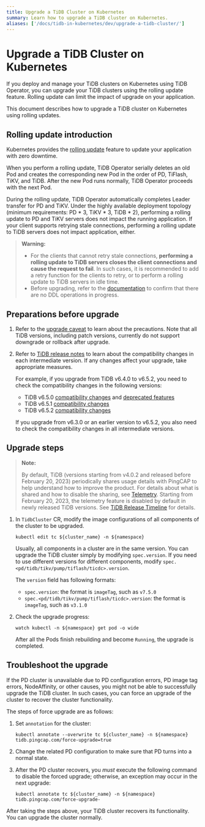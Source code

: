 ```yaml
---
title: Upgrade a TiDB Cluster on Kubernetes
summary: Learn how to upgrade a TiDB cluster on Kubernetes.
aliases: ['/docs/tidb-in-kubernetes/dev/upgrade-a-tidb-cluster/']
---
```


# Upgrade a TiDB Cluster on Kubernetes

If you deploy and manage your TiDB clusters on Kubernetes using TiDB Operator, you can upgrade your TiDB clusters using the rolling update feature. Rolling update can limit the impact of upgrade on your application.

This document describes how to upgrade a TiDB cluster on Kubernetes using rolling updates.

## Rolling update introduction

Kubernetes provides the [rolling update](https://kubernetes.io/docs/tutorials/kubernetes-basics/update/update-intro/) feature to update your application with zero downtime.

When you perform a rolling update, TiDB Operator serially deletes an old Pod and creates the corresponding new Pod in the order of PD, TiFlash, TiKV, and TiDB. After the new Pod runs normally, TiDB Operator proceeds with the next Pod.

During the rolling update, TiDB Operator automatically completes Leader transfer for PD and TiKV. Under the highly available deployment topology (minimum requirements: PD \* 3, TiKV \* 3, TiDB \* 2), performing a rolling update to PD and TiKV servers does not impact the running application. If your client supports retrying stale connections, performing a rolling update to TiDB servers does not impact application, either.

> **Warning:**
>
> - For the clients that cannot retry stale connections, **performing a rolling update to TiDB servers closes the client connections and cause the request to fail**. In such cases, it is recommended to add a retry function for the clients to retry, or to perform a rolling update to TiDB servers in idle time.
> - Before upgrading, refer to the [documentation](https://docs.pingcap.com/tidb/stable/sql-statement-admin-show-ddl) to confirm that there are no DDL operations in progress.

## Preparations before upgrade

1. Refer to the [upgrade caveat](https://docs.pingcap.com/tidb/dev/upgrade-tidb-using-tiup#upgrade-caveat) to learn about the precautions. Note that all TiDB versions, including patch versions, currently do not support downgrade or rollback after upgrade.
2. Refer to [TiDB release notes](https://docs.pingcap.com/tidb/dev/release-notes) to learn about the compatibility changes in each intermediate version. If any changes affect your upgrade, take appropriate measures.

    For example, if you upgrade from TiDB v6.4.0 to v6.5.2, you need to check the compatibility changes in the following versions:

    - TiDB v6.5.0 [compatibility changes](https://docs.pingcap.com/tidb/stable/release-6.5.0#compatibility-changes) and [deprecated features](https://docs.pingcap.com/tidb/stable/release-6.5.0#deprecated-feature)
    - TiDB v6.5.1 [compatibility changes](https://docs.pingcap.com/tidb/stable/release-6.5.1#compatibility-changes)
    - TiDB v6.5.2 [compatibility changes](https://docs.pingcap.com/tidb/stable/release-6.5.2#compatibility-changes)

    If you upgrade from v6.3.0 or an earlier version to v6.5.2, you also need to check the compatibility changes in all intermediate versions.

## Upgrade steps

> **Note:**
>
> By default, TiDB (versions starting from v4.0.2 and released before February 20, 2023) periodically shares usage details with PingCAP to help understand how to improve the product. For details about what is shared and how to disable the sharing, see [Telemetry](https://docs.pingcap.com/tidb/stable/telemetry). Starting from February 20, 2023, the telemetry feature is disabled by default in newly released TiDB versions. See [TiDB Release Timeline](https://docs.pingcap.com/tidb/stable/release-timeline) for details.

1. In `TidbCluster` CR, modify the image configurations of all components of the cluster to be upgraded.

    
    ```shell
    kubectl edit tc ${cluster_name} -n ${namespace}
    ```

    Usually, all components in a cluster are in the same version. You can upgrade the TiDB cluster simply by modifying `spec.version`. If you need to use different versions for different components, modify `spec.<pd/tidb/tikv/pump/tiflash/ticdc>.version`.

    The `version` field has following formats:

    - `spec.version`: the format is `imageTag`, such as `v7.5.0`
    - `spec.<pd/tidb/tikv/pump/tiflash/ticdc>.version`: the format is `imageTag`, such as `v3.1.0`

2. Check the upgrade progress:

    
    ```shell
    watch kubectl -n ${namespace} get pod -o wide
    ```

    After all the Pods finish rebuilding and become `Running`, the upgrade is completed.

## Troubleshoot the upgrade

If the PD cluster is unavailable due to PD configuration errors, PD image tag errors, NodeAffinity, or other causes, you might not be able to successfully upgrade the TiDB cluster. In such cases, you can force an upgrade of the cluster to recover the cluster functionality.

The steps of force upgrade are as follows:

1. Set `annotation` for the cluster:

    
    ```shell
    kubectl annotate --overwrite tc ${cluster_name} -n ${namespace} tidb.pingcap.com/force-upgrade=true
    ```

2. Change the related PD configuration to make sure that PD turns into a normal state.

3. After the PD cluster recovers, you *must* execute the following command to disable the forced upgrade; otherwise, an exception may occur in the next upgrade:

    
    ```shell
    kubectl annotate tc ${cluster_name} -n ${namespace} tidb.pingcap.com/force-upgrade-
    ```

After taking the steps above, your TiDB cluster recovers its functionality. You can upgrade the cluster normally.
